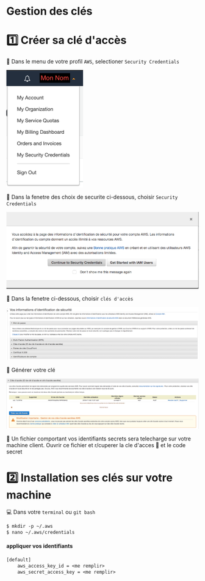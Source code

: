 # Gestion des clés

# :one: Créer sa clé d'accès

:pushpin: Dans le menu de votre profil `AWS`, selectioner `Security Credentials` 

![image](images/menu.png)

:pushpin: Dans la fenetre des choix de securite ci-dessous, choisir `Security Credentials` 

![image](images/SecurityCredentials.png)

:pushpin: Dans la fenetre ci-dessous, choisir `clés d'accès`

![image](images/CleAccess.png)

:pushpin: Générer votre clé


![image](images/CreerCle.png)

:bookmark: Un fichier comportant vos identifiants secrets sera telecharge sur votre machine client. Ouvrir ce fichier et r/cuperer la cle d'acces :key: et le code secret



# :two: Installation ses clés sur votre machine

:computer: Dans votre `terminal` ou `git bash`

```
$ mkdir -p ~/.aws
$ nano ~/.aws/credentials
```

#### appliquer vos identifiants

```
[default]
    aws_access_key_id = <me remplir>
    aws_secret_access_key = <me remplir>

```

